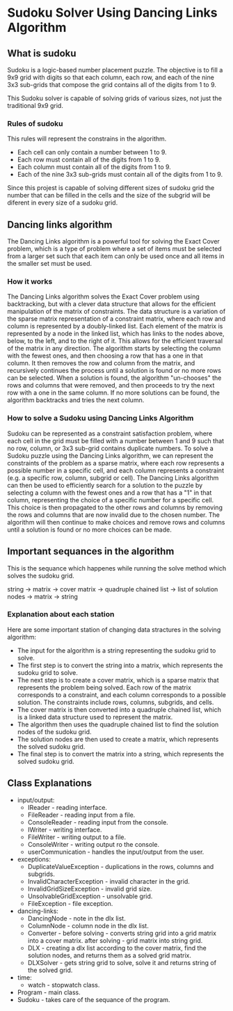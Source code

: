 
# Sudoku Solver Using Dancing Links Algorithm
## What is sudoku
Sudoku is a logic-based number placement puzzle. The objective is to fill a 9x9 grid with digits so that each column, each row, and each of the nine 3x3 sub-grids that compose the grid contains all of the digits from 1 to 9.

This Sudoku solver is capable of solving grids of various sizes, not just the traditional 9x9 grid.

### Rules of sudoku

This rules will represent the constrains in the algorithm.

* Each cell can only contain a number between 1 to 9.
* Each row must contain all of the digits from 1 to 9.
* Each column must contain all of the digits from 1 to 9.
* Each of the nine 3x3 sub-grids must contain all of the digits from 1 to 9.

Since this projest is capable of solving different sizes of sudoku grid
the number that can be filled in the cells and the size of the subgrid 
will be diferent in every size of a sudoku grid.


## Dancing links algorithm
The Dancing Links algorithm is a powerful tool for solving the Exact Cover problem, which is a type of problem where a set of items must be selected from a larger set such that each item can only be used once and all items in the smaller set must be used. 

### How it works
The Dancing Links algorithm solves the Exact Cover problem using backtracking, but with a clever data structure that allows for the efficient manipulation of the matrix of constraints. The data structure is a variation of the sparse matrix representation of a constraint matrix, where each row and column is represented by a doubly-linked list. Each element of the matrix is represented by a node in the linked list, which has links to the nodes above, below, to the left, and to the right of it. This allows for the efficient traversal of the matrix in any direction.
The algorithm starts by selecting the column with the fewest ones, and then choosing a row that has a one in that column. It then removes the row and column from the matrix, and recursively continues the process until a solution is found or no more rows can be selected.
When a solution is found, the algorithm "un-chooses" the rows and columns that were removed, and then proceeds to try the next row with a one in the same column. If no more solutions can be found, the algorithm backtracks and tries the next column.

### How to solve a Sudoku using Dancing Links Algorithm
Sudoku can be represented as a constraint satisfaction problem, where each cell in the grid must be filled with a number between 1 and 9 such that no row, column, or 3x3 sub-grid contains duplicate numbers.
To solve a Sudoku puzzle using the Dancing Links algorithm, we can represent the constraints of the problem as a sparse matrix, where each row represents a possible number in a specific cell, and each column represents a constraint (e.g. a specific row, column, subgrid or cell).
The Dancing Links algorithm can then be used to efficiently search for a solution to the puzzle by selecting a column with the fewest ones and a row that has a "1" in that column, representing the choice of a specific number for a specific cell. This choice is then propagated to the other rows and columns by removing the rows and columns that are now invalid due to the chosen number. The algorithm will then continue to make choices and remove rows and columns until a solution is found or no more choices can be made.

## Important sequances in the algorithm

This is the sequance which happenes while running the solve 
method which solves the sudoku grid.

string -> matrix -> cover matrix -> quadruple chained 
list -> list of solution nodes -> matrix -> string 

### Explanation about each station

Here are some important station of changing data stractures in the 
solving algorithm:

* The input for the algorithm is a string representing the sudoku grid to solve.
* The first step is to convert the string into a matrix, which represents the sudoku grid to solve.
* The next step is to create a cover matrix, which is a sparse matrix that represents the problem being solved. Each row of the matrix corresponds to a constraint, and each column corresponds to a possible solution. The constraints include rows, columns, subgrids, and cells.
* The cover matrix is then converted into a quadruple chained list, which is a linked data structure used to represent the matrix.
* The algorithm then uses the quadruple chained list to find the solution nodes of the sudoku grid.
* The solution nodes are then used to create a matrix, which represents the solved sudoku grid.
* The final step is to convert the matrix into a string, which represents the solved sudoku grid.

## Class Explanations

* input/output:
    * IReader - reading interface.
    * FileReader - reading input from a file.
    * ConsoleReader - reading input from the console.
    * IWriter - writing interface.
    * FileWriter - writing output to a file.
    * ConsoleWriter - writing output ro the console.
    * userCommunication - handles the input/output from the user.
* exceptions:
    * DuplicateValueException - duplications in the rows, columns and subgrids.
    * InvalidCharacterException - invalid character in the grid.
    * InvalidGridSizeException - invalid grid size.
    * UnsolvableGridException - unsolvable grid.
    * FileException - file exception.
* dancing-links:
    * DancingNode - note in the dlx list.
    * ColumnNode - column node in the dlx list.
    * Converter - before solving - converts string grid into a grid matrix into a cover matrix.
        after solving - grid matrix into string grid.
    * DLX - creating a dlx list according to the cover matrix, 
        find the solution nodes, and returns them as a solved grid matrix.
    * DLXSolver - gets string grid to solve, solve it and returns string of the solved grid.
* time:
    * watch - stopwatch class.
* Program - main class.
* Sudoku - takes care of the sequance of the program.
